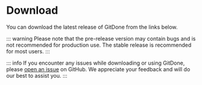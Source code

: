 <script setup>
import DownloadRelease from "./DownloadRelease.vue";
</script>

# Download

You can download the latest release of GitDone from the links below.

<DownloadRelease />

::: warning
Please note that the pre-release version may contain bugs and is not recommended for production use. The stable release is recommended for most users.
:::

::: info
If you encounter any issues while downloading or using GitDone, please [open an issue](https://github.com/RubberDuckCrew/gitdone/issues/new/choose) on GitHub. We appreciate your feedback and will do our best to assist you.
:::
